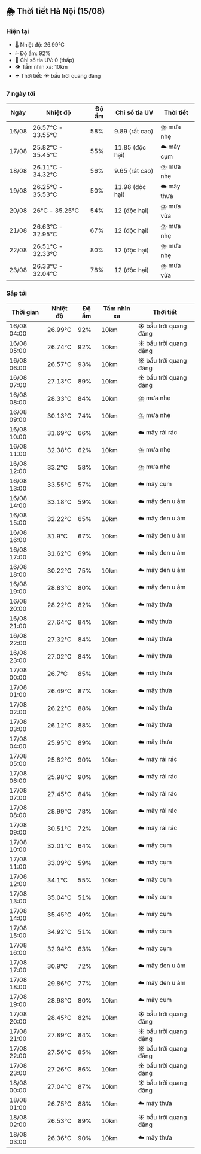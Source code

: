 ## 🌦️ Thời tiết Hà Nội (15/08)

### Hiện tại

- 🌡️ Nhiệt độ: 26.99℃
- 💦 Độ ẩm: 92%
- 🌟 Chỉ số tia UV: 0 (thấp)
- 👁️ Tầm nhìn xa: 10km
- ☂️ Thời tiết: ☀️ bầu trời quang đãng

### 7 ngày tới

| Ngày | Nhiệt độ | Độ ẩm | Chỉ số tia UV | Thời tiết |
| --- | --- | --- | --- | --- |
| 16/08 | 26.57℃ - 33.55℃ | 58% | 9.89 (rất cao) | ⛈️ mưa nhẹ |
| 17/08 | 25.82℃ - 35.45℃ | 55% | 11.85 (độc hại) | ☁️ mây cụm |
| 18/08 | 26.11℃ - 34.32℃ | 56% | 9.65 (rất cao) | ⛈️ mưa nhẹ |
| 19/08 | 26.25℃ - 35.53℃ | 50% | 11.98 (độc hại) | ☁️ mây thưa |
| 20/08 | 26℃ - 35.25℃ | 54% | 12 (độc hại) | ⛈️ mưa vừa |
| 21/08 | 26.63℃ - 32.95℃ | 67% | 12 (độc hại) | ⛈️ mưa nhẹ |
| 22/08 | 26.51℃ - 32.33℃ | 80% | 12 (độc hại) | ⛈️ mưa nhẹ |
| 23/08 | 26.33℃ - 32.04℃ | 78% | 12 (độc hại) | ⛈️ mưa vừa |

### Sắp tới

| Thời gian | Nhiệt độ | Độ ẩm | Tầm nhìn xa | Thời tiết |
| --- | --- | --- | --- | --- |
| 16/08 04:00 | 26.99℃ | 92% | 10km | ☀️ bầu trời quang đãng |
| 16/08 05:00 | 26.74℃ | 92% | 10km | ☀️ bầu trời quang đãng |
| 16/08 06:00 | 26.57℃ | 93% | 10km | ☀️ bầu trời quang đãng |
| 16/08 07:00 | 27.13℃ | 89% | 10km | ☀️ bầu trời quang đãng |
| 16/08 08:00 | 28.33℃ | 84% | 10km | ⛈️ mưa nhẹ |
| 16/08 09:00 | 30.13℃ | 74% | 10km | ⛈️ mưa nhẹ |
| 16/08 10:00 | 31.69℃ | 66% | 10km | ☁️ mây rải rác |
| 16/08 11:00 | 32.38℃ | 62% | 10km | ⛈️ mưa nhẹ |
| 16/08 12:00 | 33.2℃ | 58% | 10km | ⛈️ mưa nhẹ |
| 16/08 13:00 | 33.55℃ | 57% | 10km | ☁️ mây cụm |
| 16/08 14:00 | 33.18℃ | 59% | 10km | ☁️ mây đen u ám |
| 16/08 15:00 | 32.22℃ | 65% | 10km | ☁️ mây đen u ám |
| 16/08 16:00 | 31.9℃ | 67% | 10km | ☁️ mây đen u ám |
| 16/08 17:00 | 31.62℃ | 69% | 10km | ☁️ mây đen u ám |
| 16/08 18:00 | 30.22℃ | 75% | 10km | ☁️ mây đen u ám |
| 16/08 19:00 | 28.83℃ | 80% | 10km | ☁️ mây đen u ám |
| 16/08 20:00 | 28.22℃ | 82% | 10km | ☁️ mây thưa |
| 16/08 21:00 | 27.64℃ | 84% | 10km | ☁️ mây thưa |
| 16/08 22:00 | 27.32℃ | 84% | 10km | ☁️ mây thưa |
| 16/08 23:00 | 27.02℃ | 84% | 10km | ☁️ mây thưa |
| 17/08 00:00 | 26.7℃ | 85% | 10km | ☁️ mây thưa |
| 17/08 01:00 | 26.49℃ | 87% | 10km | ☁️ mây thưa |
| 17/08 02:00 | 26.22℃ | 88% | 10km | ☁️ mây thưa |
| 17/08 03:00 | 26.12℃ | 88% | 10km | ☁️ mây thưa |
| 17/08 04:00 | 25.95℃ | 89% | 10km | ☁️ mây thưa |
| 17/08 05:00 | 25.82℃ | 90% | 10km | ☁️ mây rải rác |
| 17/08 06:00 | 25.98℃ | 90% | 10km | ☁️ mây rải rác |
| 17/08 07:00 | 27.45℃ | 84% | 10km | ☁️ mây rải rác |
| 17/08 08:00 | 28.99℃ | 78% | 10km | ☁️ mây rải rác |
| 17/08 09:00 | 30.51℃ | 72% | 10km | ☁️ mây rải rác |
| 17/08 10:00 | 32.01℃ | 64% | 10km | ☁️ mây cụm |
| 17/08 11:00 | 33.09℃ | 59% | 10km | ☁️ mây cụm |
| 17/08 12:00 | 34.1℃ | 55% | 10km | ☁️ mây cụm |
| 17/08 13:00 | 35.04℃ | 51% | 10km | ☁️ mây cụm |
| 17/08 14:00 | 35.45℃ | 49% | 10km | ☁️ mây cụm |
| 17/08 15:00 | 34.92℃ | 51% | 10km | ☁️ mây cụm |
| 17/08 16:00 | 32.94℃ | 63% | 10km | ☁️ mây cụm |
| 17/08 17:00 | 30.9℃ | 72% | 10km | ☁️ mây đen u ám |
| 17/08 18:00 | 29.86℃ | 77% | 10km | ☁️ mây đen u ám |
| 17/08 19:00 | 28.98℃ | 80% | 10km | ☁️ mây cụm |
| 17/08 20:00 | 28.45℃ | 82% | 10km | ☀️ bầu trời quang đãng |
| 17/08 21:00 | 27.89℃ | 84% | 10km | ☀️ bầu trời quang đãng |
| 17/08 22:00 | 27.56℃ | 85% | 10km | ☀️ bầu trời quang đãng |
| 17/08 23:00 | 27.26℃ | 86% | 10km | ☀️ bầu trời quang đãng |
| 18/08 00:00 | 27.04℃ | 87% | 10km | ☀️ bầu trời quang đãng |
| 18/08 01:00 | 26.75℃ | 88% | 10km | ☁️ mây thưa |
| 18/08 02:00 | 26.53℃ | 89% | 10km | ☀️ bầu trời quang đãng |
| 18/08 03:00 | 26.36℃ | 90% | 10km | ☁️ mây thưa |
